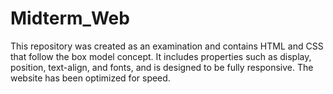 # Midterm_Web
This repository was created as an examination and contains HTML and CSS that follow the box model concept. It includes properties such as display, position, text-align, and fonts, and is designed to be fully responsive. The website has been optimized for speed.
